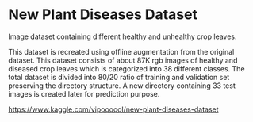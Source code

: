 # New Plant Diseases Dataset

Image dataset containing different healthy and unhealthy crop leaves.

This dataset is recreated using offline augmentation from the original dataset. This dataset consists of about 87K rgb images of healthy and diseased crop leaves which is categorized into 38 different classes. The total dataset is divided into 80/20 ratio of training and validation set preserving the directory structure. A new directory containing 33 test images is created later for prediction purpose.

https://www.kaggle.com/vipoooool/new-plant-diseases-dataset
